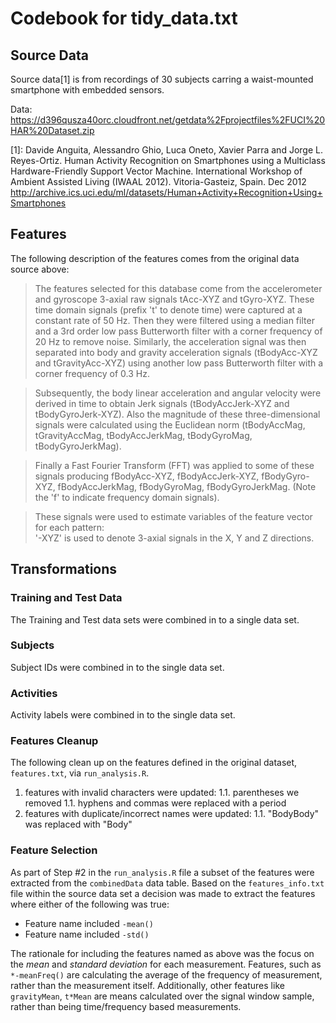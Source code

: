 # Codebook for tidy_data.txt

## Source Data

Source data[1] is from recordings of 30 subjects carring a waist-mounted smartphone with embedded sensors.

Data: https://d396qusza40orc.cloudfront.net/getdata%2Fprojectfiles%2FUCI%20HAR%20Dataset.zip

[1]: Davide Anguita, Alessandro Ghio, Luca Oneto, Xavier Parra and Jorge L. Reyes-Ortiz. Human Activity Recognition on Smartphones using a Multiclass Hardware-Friendly Support Vector Machine. International Workshop of Ambient Assisted Living (IWAAL 2012). Vitoria-Gasteiz, Spain. Dec 2012
http://archive.ics.uci.edu/ml/datasets/Human+Activity+Recognition+Using+Smartphones

## Features

The following description of the features comes from the original data source above:

> The features selected for this database come from the accelerometer and gyroscope 3-axial raw signals tAcc-XYZ and tGyro-XYZ. These time domain signals (prefix 't' to denote time) were captured at a constant rate of 50 Hz. Then they were filtered using a median filter and a 3rd order low pass Butterworth filter with a corner frequency of 20 Hz to remove noise. Similarly, the acceleration signal was then separated into body and gravity acceleration signals (tBodyAcc-XYZ and tGravityAcc-XYZ) using another low pass Butterworth filter with a corner frequency of 0.3 Hz. 

> Subsequently, the body linear acceleration and angular velocity were derived in time to obtain Jerk signals (tBodyAccJerk-XYZ and tBodyGyroJerk-XYZ). Also the magnitude of these three-dimensional signals were calculated using the Euclidean norm (tBodyAccMag, tGravityAccMag, tBodyAccJerkMag, tBodyGyroMag, tBodyGyroJerkMag). 

> Finally a Fast Fourier Transform (FFT) was applied to some of these signals producing fBodyAcc-XYZ, fBodyAccJerk-XYZ, fBodyGyro-XYZ, fBodyAccJerkMag, fBodyGyroMag, fBodyGyroJerkMag. (Note the 'f' to indicate frequency domain signals). 

> These signals were used to estimate variables of the feature vector for each pattern:  
> '-XYZ' is used to denote 3-axial signals in the X, Y and Z directions.

## Transformations

### Training and Test Data

The Training and Test data sets were combined in to a single data set.

### Subjects

Subject IDs were combined in to the single data set.

### Activities

Activity labels were combined in to the single data set.

### Features Cleanup

The following clean up on the features defined in the original dataset, `features.txt`, via `run_analysis.R`.

1. features with invalid characters were updated:
    1.1. parentheses we removed
    1.1. hyphens and commas were replaced with a period
1. features with duplicate/incorrect names were updated:
    1.1. "BodyBody" was replaced with "Body"

### Feature Selection

As part of Step #2 in the `run_analysis.R` file a subset of the features were extracted from the `combinedData` data table. Based on the `features_info.txt` file within the source data set a decision was made to extract the features where either of the following was true:

* Feature name included `-mean()`
* Feature name included `-std()`

The rationale for including the features named as above was the focus on the *mean* and *standard deviation* for each measurement. Features, such as `*-meanFreq()` are calculating the average of the frequency of measurement, rather than the measurement itself. Additionally, other features like `gravityMean`, `t*Mean` are means calculated over the signal window sample, rather than being time/frequency based measurements.

